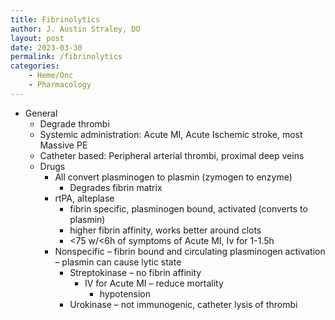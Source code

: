 ```yaml
---
title: Fibrinolytics
author: J. Austin Straley, DO
layout: post
date: 2023-03-30
permalink: /fibrinolytics
categories:
    - Heme/Onc
    - Pharmacology
---
```


- General
  - Degrade thrombi
  - Systemic administration: Acute MI, Acute Ischemic stroke, most Massive PE
  - Catheter based: Peripheral arterial thrombi, proximal deep veins
  - Drugs
    - All convert plasminogen to plasmin (zymogen to enzyme)
      - Degrades fibrin matrix
    - rtPA, alteplase
      - fibrin specific, plasminogen bound, activated (converts to plasmin)
      - higher fibrin affinity, works better around clots
      - \<75 w/\<6h of symptoms of Acute MI, Iv for 1-1.5h
    - Nonspecific – fibrin bound and circulating plasminogen activation – plasmin can cause lytic state
      - Streptokinase – no fibrin affinity
        - IV for Acute MI – reduce mortality
          - hypotension
      - Urokinase – not immunogenic, catheter lysis of thrombi